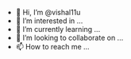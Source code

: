 - 👋 Hi, I’m @vishal11u
- 👀 I’m interested in ...
- 🌱 I’m currently learning ...
- 💞️ I’m looking to collaborate on ...
- 📫 How to reach me ...

<!---
vishal11u/vishal11u is a ✨ special ✨ repository because its `README.md` (this file) appears on your GitHub profile.
You can click the Preview link to take a look at your changes.
--->
